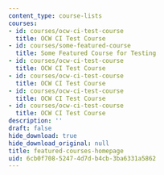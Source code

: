```yaml
---
content_type: course-lists
courses:
- id: courses/ocw-ci-test-course
  title: OCW CI Test Course
- id: courses/some-featured-course
  title: Some Featured Course for Testing
- id: courses/ocw-ci-test-course
  title: OCW CI Test Course
- id: courses/ocw-ci-test-course
  title: OCW CI Test Course
- id: courses/ocw-ci-test-course
  title: OCW CI Test Course
- id: courses/ocw-ci-test-course
  title: OCW CI Test Course
description: ''
draft: false
hide_download: true
hide_download_original: null
title: featured-courses-homepage
uid: 6cb0f708-5247-4d7d-b4cb-3ba6331a5862
---
```

